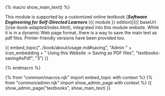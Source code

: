 {% macro show_main_text() %}
<div id="main">

This module is supported by a customized online textbook [**_Software Engineering for Self-Directed Learners_** ({{ module }} edition)]({{ baseUrl }}/se-book-adapted/index.html), integrated into this module website. While it is in a dynamic Web page format, there is a way to save the main text as pdf files. Printer-friendly versions have been provided too.

{{ embed_topic("../book/about/usage.md#saving", "Admin " + icon_embedding + " Using this Website → Saving as PDF files", "textbooks-savingAsPdf", "3") }}

</div>
{% endmacro %}

{% from "common/macros.njk" import embed_topic with context %}
{% from "common/admin.njk" import show_admin_page with context %}
{{ show_admin_page("textbooks", show_main_text) }}